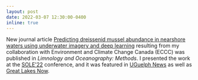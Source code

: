 ```yaml
---
layout: post
date: 2022-03-07 12:30:00-0400
inline: true
---
```


New journal article [Predicting dreissenid mussel abundance in nearshore waters using underwater imagery and deep learning](http://doi.org/10.1002/lom3.10483 )
resulting from my collaboration with Environment and Climate Change Canada (ECCC)
was published in *Limnology and Oceanography: Methods*.
I presented the work at the [SOLE'22](https://iaglr.org/sol/sole22/) conference,
and it was featured in [UGuelph News](https://news.uoguelph.ca/2022/05/researchers-bringing-ai-smarts-to-monitor-for-invasive-great-lakes-mussels/)
as well as [Great Lakes Now](https://www.greatlakesnow.org/2022/05/ai-technology-invaders-great-lakes/).
